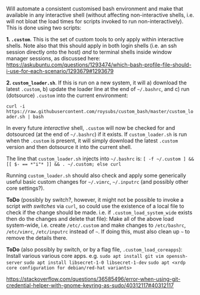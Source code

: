 Will automate a consistent customised bash environment and make that available in any interactive shell (without affecting non-interactive shells, i.e. will not bloat the load times for scripts invoked to run non-interactively). This is done using two scripts:

**1. `.custom`**. This is the set of custom tools to only apply within interactive shells. Note also that this should apply in both login shells (i.e. an ssh session directly onto the host) *and* to terminal shells inside window manager sessions, as discussed here: https://askubuntu.com/questions/1293474/which-bash-profile-file-should-i-use-for-each-scenario/1293679#1293679

**2. `custom_loader.sh`**. If this is run on a new system, it will a) download the latest `.custom`, b) update the loader line at the end of `~/.bashrc`, and c) run (dotsource) `.custom` into the current environment:

`curl -i https://raw.githubusercontent.com/roysubs/custom_bash/master/custom_loader.sh | bash`

In every future *interactive* shell, `.custom` will now be checked for and dotsourced (at the end of `~/.bashrc`) if it exists. If `custom_loader.sh` is run when the `.custom` is present, it will simply download the latest `.custom` version and then dotsource it into the current shell.

The line that `custom_loader.sh` injects into `~/.bashrc` is:
`[ -f ~/.custom ] && [[ $- == *"i"* ]] && . ~/.custom; else curl`

Running `custom_loader.sh` should also check and apply some generically useful basic custom changes for `~/.vimrc`, `~/.inputrc` (and possibly other core settings?).

**ToDo** (possibly by switch?, however, it might not be possible to invoke a script *with switches* via `curl`, so could use the existence of a local file to check if the change should be made. i.e. if `.custom_load_system_wide` exists then do the changes and delete that file): Make all of the above load system-wide, i.e. create `/etc/.custom` and make changes to `/etc/bashrc`, `/etc/vimrc`, `/etc/inputrc` instead of `~`. If doing this, must also clean up `~` to remove the details there.

**ToDo** (also possibly by switch, or by a flag file, `.custom_load_coreapps`): Install various various core apps. e.g.
`sudo apt install git vim openssh-server`
`sudo apt install libsecret-1-0 libsecret-1-dev`
`sudo apt <xrdp core configuration for debian/red-hat variants>`

https://stackoverflow.com/questions/36585496/error-when-using-git-credential-helper-with-gnome-keyring-as-sudo/40312117#40312117
